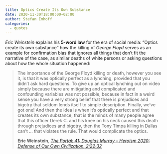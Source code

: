 ```yaml
---
title: Optics Create Its Own Substance
date: 2020-11-30T18:00:00+02:00
author: Stefan Imhoff
categories:
  - quotes
---
```


_Eric Weinstein_ explains his **5-word law** for the era of social media: <q>Optics create its own substance</q> how the killing of _George Floyd_ serves as an example for confirmation bias that ignores all things that don’t fit the narrative of the case, as similar deaths of white persons or asking questions about how the whole situation happened:

> The importance of the George Floyd killing or death, however you see it, is that it was optically perfect as a lynching, provided that you didn’t ask hard questions. To give up an optical lynching out on video simply because there are mitigating and complicated and confounding variables was not possible, because in fact in a weird sense you have a very strong belief that there is prejudices and bigotry that seldom lends itself to simple description. Finally, we’ve got one! And then the idea is when it’s optically perfect and that creates its own substance, that is the minds of many people agree that this officer Derek C. and his knee on his neck caused this death through prejudices and bigotry, then the Tony Timpa killing in Dallas can’t … that violates the rule. That would complicate the optics.
>
> **Eric Weinstein**, _[The Portal: 41: Douglas Murray – Heroism 2020: Defense of Our Own Civilization, 2:22:32](https://podcasts.apple.com/de/podcast/the-portal/id1469999563?i=1000495880717)_
